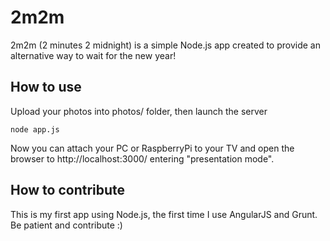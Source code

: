 2m2m
====
2m2m (2 minutes 2 midnight) is a simple Node.js app created to provide an alternative way to wait for the new year!

How to use
----------
Upload your photos into photos/ folder, then launch the server
```
node app.js
```
Now you can attach your PC or RaspberryPi to your TV and open the browser to http://localhost:3000/ entering "presentation mode".

How to contribute
-----------------
This is my first app using Node.js, the first time I use AngularJS and Grunt. Be patient and contribute :)